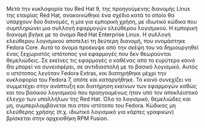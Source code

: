 Μετά την κυκλοφορία του Red Hat 9, της προηγούμενης διανομής Linux της εταιρίας Red Hat, ανακοινώθηκε ένα σχέδιο κατά το οποίο θα υπάρχουν δύο διανομές, η μία για εμπορική χρήση, με ιδιωτικό κώδικα που συμπληρώνει μια συλλογή εφαρμογών ελεύθερου λογισμικού. Η εμπορική διανομή βγήκε με το όνομα Red Hat Enterprise Linux. Η συλλογή ελεύθερου λογισμικού αποτελεί τη δεύτερη διανομή, που ονομάστηκε Fedora Core. Αυτό το όνομα προέκυψε από την σκέψη του να δημιουργηθεί ένας ξεχωριστός ιστότοπος για εφαρμογές που δεν θεωρούνται θεμελιώδεις. Σε εκείνες τις εφαρμογές ο καθένας από το ευρύτερο κοινό Θα μπορεί να συνεισφέρει, σε αντιδιαστολή με το βασικό λογισμικό. Αυτός ο ιστότοπος λεγόταν Fedora Extras, και διατηρήθηκε μέχρι την κυκλοφορία του Fedora 7, οπότε και καταργήθηκε. Το κοινό συνεχίζει να συμμετέχει στην ανάπτυξη και διατήρηση εκείνων των εφαρμογών καθώς και του βασικού λογισμικού που προηγουμένως ήταν υπό τον αποκλειστικό έλεγχο των υπαλλήλων της Red Hat. Όλο το λογισμικό, θεμελιώδες και μη, συμπεριλαμβάνεται πια στον ιστότοπο του Fedora. Κώδικας μη ελεύθερης χρήσης (π.χ. ιδιωτικό λογισμικό για κάρτες γραφικών) βρίσκεται στην αρχειοθήκη RPM Fusion.

